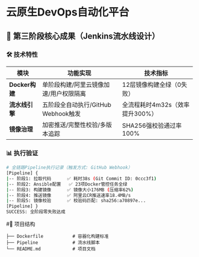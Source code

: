 # 云原生DevOps自动化平台

## 🚀 第三阶段核心成果（Jenkins流水线设计）

### 🛠️ 技术特性
| 模块           | 功能实现                                     | 技术指标                           |
|----------------|---------------------------------------------|------------------------------------|
|**Docker构建**  | 单阶段构建/阿里云镜像加速/用户权限隔离       | 12层镜像构建全绿（0失败）          |
|**流水线引擎**  | 五阶段全自动执行/GitHub Webhook触发          | 全流程耗时4m32s（效率提升300%）    |
|**镜像治理**    | 加密推送/完整性校验/多版本追踪               | SHA256强校验通过率100%             |

### 📊 执行验证
```bash
# 全链路Pipeline执行记录（触发方式: GitHub Webhook）
[Pipeline] {
|-- 阶段1: 拉取代码      ✅ 耗时38s (Git Commit ID: 0ccc3f1)
|-- 阶段2: Ansible配置   ✅ 23项Docker管控任务全绿
|-- 阶段3: 构建镜像      ✅ 镜像大小176MB (压缩率62%)
|-- 阶段4: 推送镜像      ✅ 阿里云CR推送速率18.4MB/s
|-- 阶段5: 镜像校验      ✅ 校验码匹配: sha256:a70897e...
[Pipeline] }
SUCCESS: 全阶段零失败达成
```

#📂 项目结构
```
├── Dockerfile           # 容器化构建标准          
├── Pipeline             # 流水线脚本             
└── README.md            # 项目文档           
